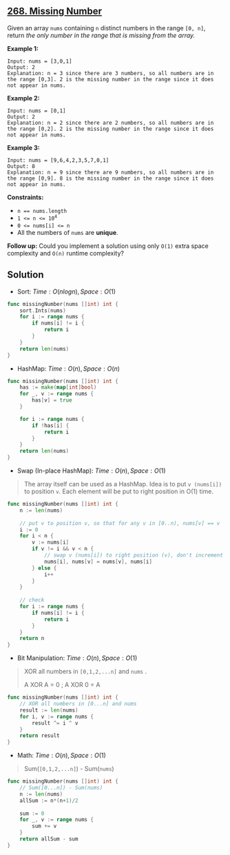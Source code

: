 ## [268. Missing Number](https://leetcode.com/problems/missing-number/)


Given an array `nums` containing `n` distinct numbers in the range `[0, n]`, return _the only number in the range that is missing from the array._

**Example 1:**

```
Input: nums = [3,0,1]
Output: 2
Explanation: n = 3 since there are 3 numbers, so all numbers are in the range [0,3]. 2 is the missing number in the range since it does not appear in nums.
```

**Example 2:**

```
Input: nums = [0,1]
Output: 2
Explanation: n = 2 since there are 2 numbers, so all numbers are in the range [0,2]. 2 is the missing number in the range since it does not appear in nums.
```

**Example 3:**

```
Input: nums = [9,6,4,2,3,5,7,0,1]
Output: 8
Explanation: n = 9 since there are 9 numbers, so all numbers are in the range [0,9]. 8 is the missing number in the range since it does not appear in nums.
```

**Constraints:**

*   `n == nums.length`
*   <code>1 <= n <= 10<sup>4</sup></code>
*   `0 <= nums[i] <= n`
*   All the numbers of `nums` are **unique**.

**Follow up:** Could you implement a solution using only `O(1)` extra space complexity and `O(n)` runtime complexity?



## Solution

- Sort:	$Time: O(nlogn), Space: O(1)$ 

```go
func missingNumber(nums []int) int {
    sort.Ints(nums)
    for i := range nums {
        if nums[i] != i {
            return i
        }
    }
    return len(nums)
}
```

- HashMap:	$Time: O(n), Space: O(n)$ 

```go
func missingNumber(nums []int) int {
    has := make(map[int]bool)
    for _, v := range nums {
        has[v] = true
    }

    for i := range nums {
        if !has[i] {
            return i
        }
    }
    return len(nums)
}
```

- Swap (In-place HashMap):	$Time: O(n), Space: O(1)$ 

> The array itself can be used as a HashMap. Idea is to put `v (nums[i])` to position `v`. Each element will be put to right position in O(1) time.

```go
func missingNumber(nums []int) int {
    n := len(nums)
    
    // put v to position v, so that for any v in [0..n), nums[v] == v
    i := 0
    for i < n {
        v := nums[i]
        if v != i && v < n {
            // swap v (nums[i]) to right position (v), don't increment i
            nums[i], nums[v] = nums[v], nums[i]
        } else {
            i++
        }
    }
    
    // check
    for i := range nums {
        if nums[i] != i {
            return i
        }
    }
    return n
}
```

- Bit Manipulation:	$Time: O(n), Space: O(1)$ 

> XOR all numbers in `[0,1,2,...n]` and `nums` .
>
> A XOR A = 0 ;  A XOR 0 = A

```go
func missingNumber(nums []int) int {
    // XOR all numbers in [0...n] and nums
    result := len(nums)
    for i, v := range nums {
        result ^= i ^ v
    }
    return result
}
```

- Math:	$Time: O(n), Space: O(1)$ 

> Sum(`[0,1,2,...n]`) - Sum(`nums`) 

```go
func missingNumber(nums []int) int {
    // Sum([0...n]) - Sum(nums)
    n := len(nums)
    allSum := n*(n+1)/2
    
    sum := 0
    for _, v := range nums {
        sum += v
    }
    return allSum - sum
}
```

